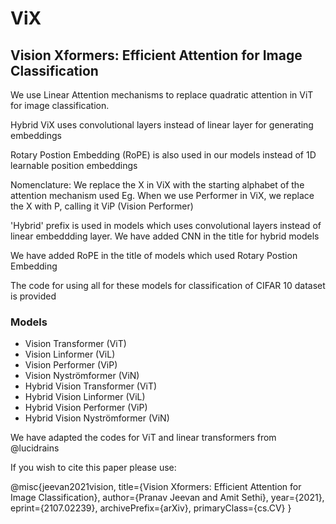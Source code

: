 # ViX
## Vision Xformers: Efficient Attention for Image Classification

We use Linear Attention mechanisms to replace quadratic attention in ViT for image classification. 

Hybrid ViX uses convolutional layers instead of linear layer for generating embeddings

Rotary Postion Embedding (RoPE) is also used in our models instead of 1D learnable position embeddings

Nomenclature:
We replace the X in ViX with the starting alphabet of the attention mechanism used
Eg. When we use Performer in ViX, we replace the X with P, calling it ViP (Vision Performer)

'Hybrid' prefix is used in models which uses convolutional layers instead of linear embeddding layer. We have added CNN in the title for hybrid models

We have added RoPE in the title of models which used Rotary Postion Embedding

The code for using all for these models for classification of CIFAR 10 dataset is provided

### Models

- Vision Transformer (ViT)
- Vision Linformer (ViL)
- Vision Performer (ViP)
- Vision Nyströmformer (ViN)
- Hybrid Vision Transformer (ViT)
- Hybrid Vision Linformer (ViL)
- Hybrid Vision Performer (ViP)
- Hybrid Vision Nyströmformer (ViN)

We have adapted the codes for ViT and linear transformers from @lucidrains 

If you wish to cite this paper please use:

@misc{jeevan2021vision,
      title={Vision Xformers: Efficient Attention for Image Classification}, 
      author={Pranav Jeevan and Amit Sethi},
      year={2021},
      eprint={2107.02239},
      archivePrefix={arXiv},
      primaryClass={cs.CV}
}
